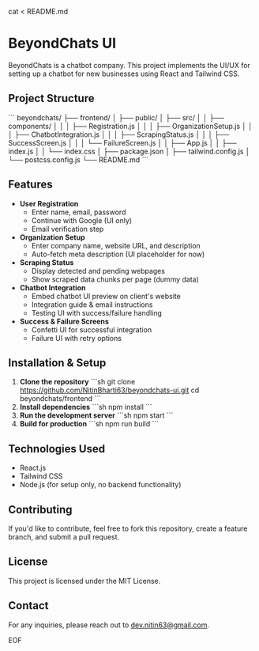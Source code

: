 cat <<EOF > README.md
# BeyondChats UI

BeyondChats is a chatbot company. This project implements the UI/UX for setting up a chatbot for new businesses using React and Tailwind CSS.

## Project Structure
\`\`\`
beyondchats/
├── frontend/
│   ├── public/
│   ├── src/
│   │   ├── components/
│   │   │   ├── Registration.js
│   │   │   ├── OrganizationSetup.js
│   │   │   ├── ChatbotIntegration.js
│   │   │   ├── ScrapingStatus.js
│   │   │   ├── SuccessScreen.js
│   │   │   └── FailureScreen.js
│   │   ├── App.js
│   │   ├── index.js
│   │   └── index.css
│   ├── package.json
│   ├── tailwind.config.js
│   └── postcss.config.js
└── README.md
\`\`\`

## Features
- **User Registration**
  - Enter name, email, password
  - Continue with Google (UI only)
  - Email verification step
- **Organization Setup**
  - Enter company name, website URL, and description
  - Auto-fetch meta description (UI placeholder for now)
- **Scraping Status**
  - Display detected and pending webpages
  - Show scraped data chunks per page (dummy data)
- **Chatbot Integration**
  - Embed chatbot UI preview on client's website
  - Integration guide & email instructions
  - Testing UI with success/failure handling
- **Success & Failure Screens**
  - Confetti UI for successful integration
  - Failure UI with retry options

## Installation & Setup
1. **Clone the repository**
   \`\`\`sh
   git clone https://github.com/NitinBharti63/beyondchats-ui.git
   cd beyondchats/frontend
   \`\`\`
2. **Install dependencies**
   \`\`\`sh
   npm install
   \`\`\`
3. **Run the development server**
   \`\`\`sh
   npm start
   \`\`\`
4. **Build for production**
   \`\`\`sh
   npm run build
   \`\`\`

## Technologies Used
- React.js
- Tailwind CSS
- Node.js (for setup only, no backend functionality)

## Contributing
If you'd like to contribute, feel free to fork this repository, create a feature branch, and submit a pull request.

## License
This project is licensed under the MIT License.

## Contact
For any inquiries, please reach out to [dev.nitin63@gmail.com](mailto:dev.nitin63@gmail.com).

EOF
